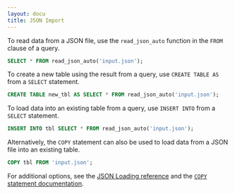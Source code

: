 ```yaml
---
layout: docu
title: JSON Import
---
```


To read data from a JSON file, use the `read_json_auto` function in the `FROM` clause of a query. 

```sql
SELECT * FROM read_json_auto('input.json');
```

To create a new table using the result from a query, use `CREATE TABLE AS` from a `SELECT` statement.

```sql
CREATE TABLE new_tbl AS SELECT * FROM read_json_auto('input.json');
```
To load data into an existing table from a query, use `INSERT INTO` from a `SELECT` statement.

```sql
INSERT INTO tbl SELECT * FROM read_json_auto('input.json');
```

Alternatively, the `COPY` statement can also be used to load data from a JSON file into an existing table.

```sql
COPY tbl FROM 'input.json';
```

For additional options, see the [JSON Loading reference](../../data/json) and the [`COPY` statement documentation](../../sql/statements/copy).
